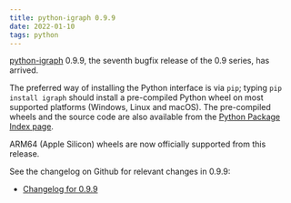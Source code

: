 ```yaml
---
title: python-igraph 0.9.9
date: 2022-01-10
tags: python
---
```


[python-igraph](https://igraph.org/python/) 0.9.9, the seventh bugfix release
of the 0.9 series, has arrived.

The preferred way of installing the Python interface is via `pip`; typing
`pip install igraph` should install a pre-compiled Python wheel on most
supported platforms (Windows, Linux and macOS). The pre-compiled wheels and the
source code are also available from the [Python Package Index
page](https://pypi.org/project/igraph/0.9.9/).

ARM64 (Apple Silicon) wheels are now officially supported from this release.

See the changelog on Github for relevant changes in 0.9.9:

* [Changelog for 0.9.9](https://github.com/igraph/python-igraph/releases/tag/0.9.9)

